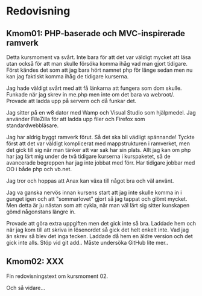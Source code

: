 Redovisning
====================================
 
Kmom01: PHP-baserade och MVC-inspirerade ramverk
------------------------------------
 
Detta kursmoment va svårt. Inte bara för att det var väldigt mycket att läsa utan också för att man skulle försöka komma ihåg vad man gjort tidigare. Först kändes det som att jag bara hört namnet php för länge sedan men nu kan jag faktiskt komma ihåg de tidigare kurserna. 

Jag hade väldigt svårt med att få länkarna att fungera som dom skulle. Funkade när jag skrev in me.php men inte om det bara va webroot/. Provade att ladda upp på servern och då funkar det. 

Jag sitter på en w8 dator med Wamp och Visual Studio som hjälpmedel. Jag använder FileZilla för att ladda upp filer och Firefox som standardwebbläsare. 

Jag har aldrig byggt ramverk förut. Så det ska bli vädligt spännande! Tyckte först att det var väldigt komplicerat med mappstrukturen i ramverket, men det gick till sig när man tänker att var sak har sin plats. Allt jag kan om php har jag lärt mig under de två tidigare kurserna i kurspaketet, så de avancerade begreppen har jag inte jobbat med förr. Har tidigare jobbar med OO i både php och vb.net. 

Jag tror och hoppas att Anax kan växa till något bra och väl använt. 

Jag va ganska nervös innan kursens start att jag inte skulle komma in i gunget igen och att "sommarlovet" gjort så jag tappat och glömt mycket. Men detta är ju nästan som att cykla, när man väl lärt sig sitter kunskapen gömd någonstans längre in. 

Provade att göra extra uppgiften men det gick inte så bra. Laddade hem och när jag kom till att skriva in lösenordet så gick det helt enkelt inte. Vad jag än skrev så blev det inga tecken. Laddade då hem en äldre version och det gick inte alls. Stöp vid git add.. Måste undersöka GitHub lite mer.. 

 
Kmom02: XXX
------------------------------------
 
Fin redovisningstext om kursmoment 02.
 
Och så vidare...
